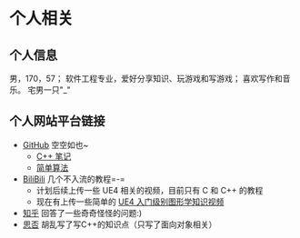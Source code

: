 # 个人相关

## 个人信息
  男，170，57；
  软件工程专业，爱好分享知识、玩游戏和写游戏；
  喜欢写作和音乐。
  宅男一只"_"

## 个人网站平台链接
  - [GitHub](https://github.com/Liuary/) 空空如也~
    - [C++ 笔记](https://github.com/Liuary/SkillForCPP) 
    - [简单算法](https://github.com/Liuary/Algorithm)
  - [BiliBili](https://space.bilibili.com/187013357) 几个不入流的教程=-=
    - 计划后续上传一些 UE4 相关的视频，目前只有 C 和 C++ 的教程
    - 现在有上传一些简单的 [UE4 入门级别图形学知识视频](https://www.bilibili.com/video/BV1AS4y187zV?spm_id_from=333.999.0.0)
  - [知乎](https://www.zhihu.com/people/bing-he-xiang-yi-7/answers) 回答了一些奇奇怪怪的问题:)
  - [思否](https://segmentfault.com/u/liuary) 胡乱写了写C++的知识点（只写了面向对象相关）

